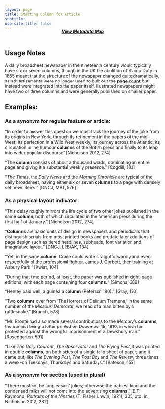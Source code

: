 ```yaml
---
layout: page
title: Starting Column for Article
subtitle:  
use-site-title: false
---
```


<h4 style="text-align:center;font-style:italic;margin-top:-20px;margin-bottom:50px;"><a href="../../maps/starting-column-for-article">View Metadata Map</a></h4>

## Usage Notes

A daily broadsheet newspaper in the nineteenth century would typically
have six or seven columns, though in the UK the abolition of Stamp Duty
in 1855 meant that the structure of the newspaper changed quite
dramatically, as advertisements were no longer used to bulk out the
<a href="https://www.digitisednewspapers.net/glossary/page-count-of-issue/">**page count**</a> but instead were integrated into the paper itself.
Illustrated newspapers might have two or three columns and were
generally published on smaller paper.

## Examples:

### As a synonym for regular feature or article:

“In order to answer this question we must track the journey of the
    joke from its origins in New York, through its refinement in the
    papers of the mid-West, its perfection in a Wild West weekly, its
    journey across the Atlantic, its circulation in the humour
    **columns** of the British press and finally to its leap into wider
    popular discourse” \[Nicholson 2012, 274\]

“The **column** consists of about a thousand words, dominating an
    entire page and giving it a substantial weekly presence.” \[Cogdill,
    183\]

“*The Times*, the *Daily News* and the *Morning Chronicle* are
    typical of the daily broadsheet, having either six or seven
    **columns** to a page with densely set news items.” \[DNCJ, MBT,
    576\]

### As a physical layout indicator:

“This delay roughly mirrors the life cycle of two other jokes
    published in the same **column**, both of which circulated in the
    American press during the first half of January.” \[Nicholson 2012,
    274\]

“**Columns** are basic units of design in newspapers and periodicals
    that distinguish serials from most printed books and predate later
    additions of page design such as tiered headlines, subheads, font
    variation and imaginative layout.” \[DNCJ, LRB/AK, 134\]

“Yet, in the same **column**, Crane could write straightforwardly
    and even respectfully of the professional fighter, James J. Corbett,
    then training at Asbury Park.” \[Kwiat, 104\]

“During that time period, at least, the paper was published in
    eight-page editions, with each page containing four **columns.**“
    \[Simons, 389\]

“Henley paid well, a guinea a **column** (Peterson 180).” \[Gray,
    150\]

“Two **columns** over from ‘The Horrors of Delirium Tremens,’ in the
    same number of the *Missouri Democrat*, we read of a man bitten by a
    rattlesnake.” \[Branch, 578\]

“Mr. Brontë had also made several contributions to the *Mercury*’s
    **columns**, the earliest being a letter printed on December 15,
    1810, in which he protested against the wrongful imprisonment of a
    Dewsbury man.” \[Rosengarten, 591\]

“Like *The Daily Courant*, *The Observator* and *The Flying Post*,
    it was printed in double **columns**, on both sides of a single
    folio sheet of paper; and it came out, like *The Evening Post*, *The
    Post Boy* and *The Review*, three times a week–on Tuesdays,
    Thursdays and Saturdays.” \[Bateson, 155\]

### As a synonym for section (used in plural)

“There must not be ‘unpleasant’ jokes; otherwise the babies’ food
    and the condensed milks will not come into the advertising
    **columns**.” \[E.T. Raymond, *Portraits of the Nineties* (T. Fisher
    Unwin, 1921), 305, qtd. in Nicholson 2012, 282\]

